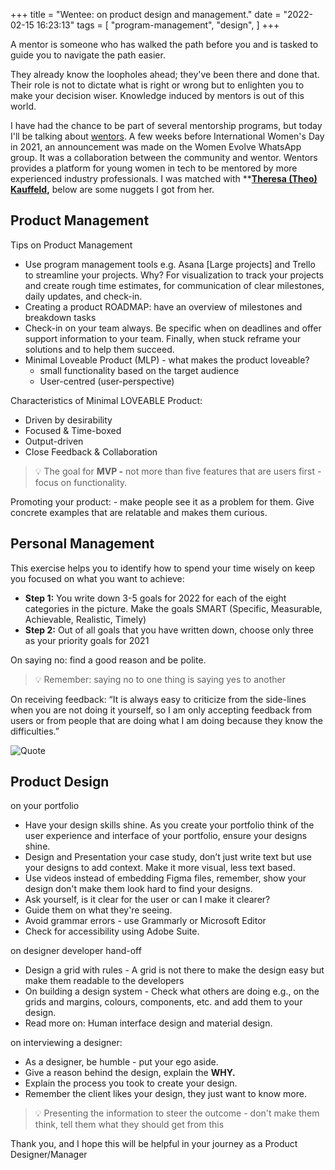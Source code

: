 +++
title = "Wentee: on product design and management."
date = "2022-02-15 16:23:13"
tags = [
    "program-management",
    "design",
]
+++

A mentor is someone who has walked the path before you and is tasked to guide you to navigate the path easier. 
<!--more-->

They already know the loopholes ahead; they've been there and done that. Their role is not to dictate what is right or wrong but to enlighten you to make your decision wiser. Knowledge induced by mentors is out of this world.

I have had the chance to be part of several mentorship programs, but today I'll be talking about [wentors](https://www.wentors.com/). A few weeks before International Women's Day in 2021, an announcement was made on the Women Evolve WhatsApp group. It was a collaboration between the community and wentor. Wentors provides a platform for young women in tech to be mentored by more experienced industry professionals. I was matched with ****[Theresa (Theo) Kauffeld](https://www.linkedin.com/in/theresakauffeld/),** below are some nuggets I got from her.

## Product Management

Tips on Product Management

- Use program management tools e.g. Asana [Large projects] and Trello to streamline your projects.  Why? For visualization to track your projects and create rough time estimates, for communication of clear milestones, daily updates, and check-in.
- Creating a product ROADMAP: have an overview of milestones and breakdown tasks
- Check-in on your team always.  Be specific when on deadlines and offer support information to your team. Finally, when stuck reframe your solutions and to help them succeed.
- Minimal Loveable Product (MLP) - what makes the product loveable?
    - small functionality based on the target audience
    - User-centred (user-perspective)

Characteristics of Minimal LOVEABLE Product:

- Driven by desirability
- Focused & Time-boxed
- Output-driven
- Close Feedback & Collaboration

> 💡 The goal for **MVP -** not more than five features that are users first - focus on functionality.

Promoting your product: - make people see it as a problem for them. Give concrete examples that are relatable and makes them curious.

## Personal Management

This exercise helps you to identify how to spend your time wisely on keep you focused on what you want to achieve:

- **Step 1:**  You write down 3-5 goals for 2022 for each of the eight categories in the picture. Make the goals SMART (Specific, Measurable, Achievable, Realistic, Timely)
- **Step 2:**  Out of all goals that you have written down, choose only three as your priority goals for 2021

On saying no: find a good reason and be polite.


> 💡 Remember: saying no to one thing is saying yes to another


On receiving feedback: “It is always easy to criticize from the side-lines when you are not doing it yourself, so I am only accepting feedback from users or from people that are doing what I am doing because they know the difficulties.” 

![Quote](/pm-pd.png)

## Product Design

on your portfolio

- Have your design skills shine. As you create your portfolio think of the user experience and interface of your portfolio, ensure your designs shine.
- Design and Presentation your case study, don’t just write text but use your designs to add context. Make it more visual, less text based.
- Use videos instead of embedding Figma files, remember, show your design don't make them look hard to find your designs.
- Ask yourself, is it clear for the user or can I make it clearer?
- Guide them on what they're seeing.
- Avoid grammar errors - use Grammarly or Microsoft Editor
- Check for accessibility using Adobe Suite.

on designer developer hand-off

- Design a grid with rules - A grid is not there to make the design easy but make them readable to the developers
- On building a design system - Check what others are doing e.g., on the grids and margins, colours, components, etc. and add them to your design.
- Read more on: Human interface design and material design.

on interviewing a designer:

- As a designer, be humble - put your ego aside.
- Give a reason behind the design, explain the **WHY.**
- Explain the process you took to create your design.
- Remember the client likes your design, they just want to know more.

> 💡 Presenting the information to steer the outcome - don't make them think, tell them what they should get from this

Thank you, and I hope this will be helpful in your journey as a Product Designer/Manager
